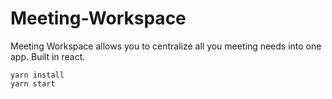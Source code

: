 # Meeting-Workspace
Meeting Workspace allows you to centralize all you meeting needs into one app. Built in react.

```
yarn install
yarn start
```